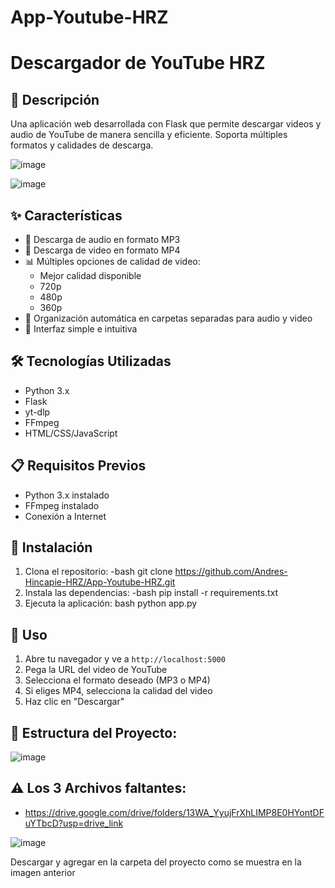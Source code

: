 # App-Youtube-HRZ
# Descargador de YouTube HRZ

## 📝 Descripción
Una aplicación web desarrollada con Flask que permite descargar videos y audio de YouTube de manera sencilla y eficiente. Soporta múltiples formatos y calidades de descarga.

![image](https://github.com/user-attachments/assets/22c66be5-4916-486c-b5dc-03b4edcb10dc)

![image](https://github.com/user-attachments/assets/e0b1db58-9619-4891-9d9a-b50f92efc4a0)



## ✨ Características
- 🎵 Descarga de audio en formato MP3
- 🎥 Descarga de video en formato MP4
- 📊 Múltiples opciones de calidad de video:
  - Mejor calidad disponible
  - 720p
  - 480p
  - 360p
- 💾 Organización automática en carpetas separadas para audio y video
- 🚀 Interfaz simple e intuitiva

## 🛠️ Tecnologías Utilizadas
- Python 3.x
- Flask
- yt-dlp
- FFmpeg
- HTML/CSS/JavaScript

## 📋 Requisitos Previos
- Python 3.x instalado
- FFmpeg instalado
- Conexión a Internet

## 🚀 Instalación
1. Clona el repositorio:
-bash
git clone https://github.com/Andres-Hincapie-HRZ/App-Youtube-HRZ.git
2. Instala las dependencias:
-bash
pip install -r requirements.txt
3. Ejecuta la aplicación:
bash
python app.py
## 🎯 Uso
1. Abre tu navegador y ve a `http://localhost:5000`
2. Pega la URL del video de YouTube
3. Selecciona el formato deseado (MP3 o MP4)
4. Si eliges MP4, selecciona la calidad del video
5. Haz clic en "Descargar"

## 📁 Estructura del Proyecto:

![image](https://github.com/user-attachments/assets/161c9210-60cd-4650-b0f7-6c4bd6c75c9e)

## ⚠ Los 3 Archivos faltantes: 
- https://drive.google.com/drive/folders/13WA_YyujFrXhLIMP8E0HYontDFuYTbcD?usp=drive_link
  
![image](https://github.com/user-attachments/assets/92f48b1f-1655-44e8-9726-98248c51fbb4)

Descargar y agregar  en la carpeta del proyecto como se muestra en la imagen anterior

